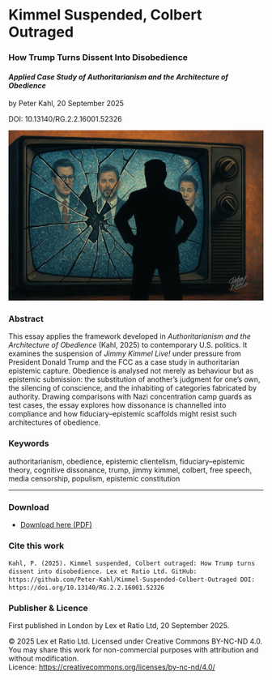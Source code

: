 # Kimmel Suspended, Colbert Outraged

### How Trump Turns Dissent Into Disobedience

#### _Applied Case Study of Authoritarianism and the Architecture of Obedience_

by Peter Kahl, 20 September 2025

DOI: 10.13140/RG.2.2.16001.52326

![alt text](https://github.com/Peter-Kahl/Kimmel-Suspended-Colbert-Outraged/blob/main/trump_tv.jpg?raw=true)

### Abstract

This essay applies the framework developed in _Authoritarianism and the Architecture of Obedience_ (Kahl, 2025) to contemporary U.S. politics. It examines the suspension of _Jimmy Kimmel Live!_ under pressure from President Donald Trump and the FCC as a case study in authoritarian epistemic capture. Obedience is analysed not merely as behaviour but as epistemic submission: the substitution of another’s judgment for one’s own, the silencing of conscience, and the inhabiting of categories fabricated by authority. Drawing comparisons with Nazi concentration camp guards as test cases, the essay explores how dissonance is channelled into compliance and how fiduciary–epistemic scaffolds might resist such architectures of obedience.

### Keywords

authoritarianism, obedience, epistemic clientelism, fiduciary–epistemic theory, cognitive dissonance, trump, jimmy kimmel, colbert, free speech, media censorship, populism, epistemic constitution

---

### Download

- [Download here (PDF)](https://raw.githubusercontent.com/Peter-Kahl/Kimmel-Suspended-Colbert-Outraged/master/Kahl_P_Kimmel_Suspended_Colbert_Outraged_2025-09-20.pdf)

### Cite this work

```
Kahl, P. (2025). Kimmel suspended, Colbert outraged: How Trump turns dissent into disobedience. Lex et Ratio Ltd. GitHub: https://github.com/Peter-Kahl/Kimmel-Suspended-Colbert-Outraged DOI: https://doi.org/10.13140/RG.2.2.16001.52326
```

### Publisher & Licence

First published in London by Lex et Ratio Ltd, 20 September 2025.

© 2025 Lex et Ratio Ltd. Licensed under Creative Commons BY-NC-ND 4.0.\
You may share this work for non-commercial purposes with attribution and without modification.\
Licence: https://creativecommons.org/licenses/by-nc-nd/4.0/